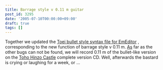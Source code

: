 ```yaml
---
title: Barrage style v 0.11 m guitar
post_id: 3295
date: '2005-07-10T00:00:00+09:00'
draft: true
tags: []
---
```


Together we updated the [Toei bullet style syntax file for EmEditor](https://danmaq.com/emeditor-danmakufu) , corresponding to the new function of barrage style v 0.11 m. [As](https://danmaq.com/!/thA/) far as the other bugs can not be found, we will record 0.11 m of the bullet-like version on the [Toho Hinzo Castle](https://danmaq.com/!/thA/) complete version CD. Well, afterwards the bastard is crying or laughing for a week, or ...
